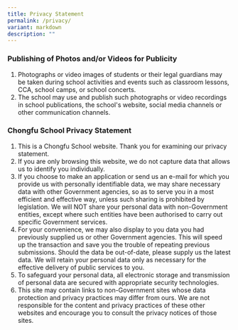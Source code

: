 ```yaml
---
title: Privacy Statement
permalink: /privacy/
variant: markdown
description: ""
---
```

### **Publishing of Photos and/or Videos for Publicity**

1. Photographs or video images of students or their legal guardians may be taken during school activities and events such as classroom lessons, CCA, school camps, or school concerts. 
2. The school may use and publish such photographs or video recordings in school publications, the school's website, social media channels or other communication channels.

### **Chongfu School Privacy Statement**

1.   This is a Chongfu School website. Thank you for examining our privacy statement.
2.   If you are only browsing this website, we do not capture data that allows us to identify you individually.
3.   If you choose to make an application or send us an e-mail for which you provide us with personally identifiable data, we may share necessary data with other Government agencies, so as to serve you in a most efficient and effective way, unless such sharing is prohibited by legislation. We will NOT share your personal data with non-Government entities, except where such entities have been authorised to carry out specific Government services.
4.   For your convenience, we may also display to you data you had previously supplied us or other Government agencies. This will speed up the transaction and save you the trouble of repeating previous submissions. Should the data be out-of-date, please supply us the latest data. We will retain your personal data only as necessary for the effective delivery of public services to you.
5.  To safeguard your personal data, all electronic storage and transmission of personal data are secured with appropriate security technologies.
6.  This site may contain links to non-Government sites whose data protection and privacy practices may differ from ours. We are not responsible for the content and privacy practices of these other websites and encourage you to consult the privacy notices of those sites.
